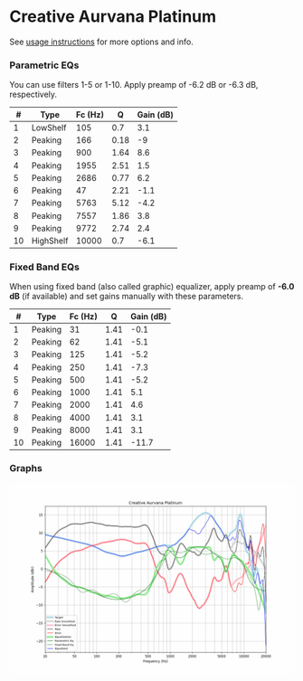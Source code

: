 # Creative Aurvana Platinum
See [usage instructions](https://github.com/jaakkopasanen/AutoEq#usage) for more options and info.

### Parametric EQs
You can use filters 1-5 or 1-10. Apply preamp of -6.2 dB or -6.3 dB, respectively.

|   # | Type      |   Fc (Hz) |    Q |   Gain (dB) |
|-----|-----------|-----------|------|-------------|
|   1 | LowShelf  |       105 | 0.7  |         3.1 |
|   2 | Peaking   |       166 | 0.18 |        -9   |
|   3 | Peaking   |       900 | 1.64 |         8.6 |
|   4 | Peaking   |      1955 | 2.51 |         1.5 |
|   5 | Peaking   |      2686 | 0.77 |         6.2 |
|   6 | Peaking   |        47 | 2.21 |        -1.1 |
|   7 | Peaking   |      5763 | 5.12 |        -4.2 |
|   8 | Peaking   |      7557 | 1.86 |         3.8 |
|   9 | Peaking   |      9772 | 2.74 |         2.4 |
|  10 | HighShelf |     10000 | 0.7  |        -6.1 |

### Fixed Band EQs
When using fixed band (also called graphic) equalizer, apply preamp of **-6.0 dB** (if available) and set gains manually with these parameters.

|   # | Type    |   Fc (Hz) |    Q |   Gain (dB) |
|-----|---------|-----------|------|-------------|
|   1 | Peaking |        31 | 1.41 |        -0.1 |
|   2 | Peaking |        62 | 1.41 |        -5.1 |
|   3 | Peaking |       125 | 1.41 |        -5.2 |
|   4 | Peaking |       250 | 1.41 |        -7.3 |
|   5 | Peaking |       500 | 1.41 |        -5.2 |
|   6 | Peaking |      1000 | 1.41 |         5.1 |
|   7 | Peaking |      2000 | 1.41 |         4.6 |
|   8 | Peaking |      4000 | 1.41 |         3.1 |
|   9 | Peaking |      8000 | 1.41 |         3.1 |
|  10 | Peaking |     16000 | 1.41 |       -11.7 |

### Graphs
![](./Creative%20Aurvana%20Platinum.png)
